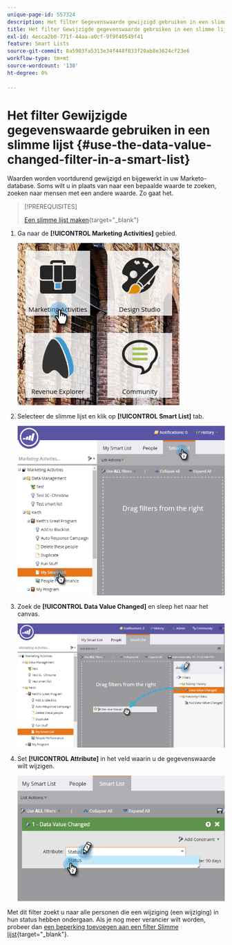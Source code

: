 ```yaml
---
unique-page-id: 557324
description: Het filter Gegevenswaarde gewijzigd gebruiken in een slimme lijst - Marketo Docs - Productdocumentatie
title: Het filter Gewijzigde gegevenswaarde gebruiken in een slimme lijst
exl-id: 4ecca2b0-771f-44aa-a0cf-9f9f40549f41
feature: Smart Lists
source-git-commit: 8a5903fa5313e34f448f833f20ab8e3624cf23e6
workflow-type: tm+mt
source-wordcount: '138'
ht-degree: 0%

---
```


# Het filter Gewijzigde gegevenswaarde gebruiken in een slimme lijst {#use-the-data-value-changed-filter-in-a-smart-list}

Waarden worden voortdurend gewijzigd en bijgewerkt in uw Marketo-database. Soms wilt u in plaats van naar een bepaalde waarde te zoeken, zoeken naar mensen met een andere waarde. Zo gaat het.

>[!PREREQUISITES]
>
>[Een slimme lijst maken](/help/marketo/product-docs/core-marketo-concepts/smart-lists-and-static-lists/creating-a-smart-list/create-a-smart-list.md){target="_blank"}

1. Ga naar de **[!UICONTROL Marketing Activities]** gebied.

   ![](assets/ma.png)

1. Selecteer de slimme lijst en klik op **[!UICONTROL Smart List]** tab.

   ![](assets/two-1.png)

1. Zoek de **[!UICONTROL Data Value Changed]** en sleep het naar het canvas.

   ![](assets/three-1.png)

1. Set **[!UICONTROL Attribute]** in het veld waarin u de gegevenswaarde wilt wijzigen.

   ![](assets/four.png)

Met dit filter zoekt u naar alle personen die een wijziging (een wijziging) in hun status hebben ondergaan. Als je nog meer verancier wilt worden, probeer dan [een beperking toevoegen aan een filter Slimme lijst](/help/marketo/product-docs/core-marketo-concepts/smart-lists-and-static-lists/using-smart-lists/add-a-constraint-to-a-smart-list-filter.md){target="_blank"}.

